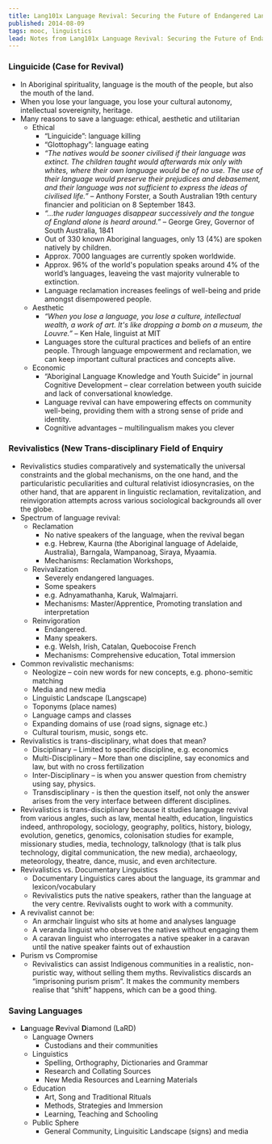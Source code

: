 ```yaml
---
title: Lang101x Language Revival: Securing the Future of Endangered Languages
published: 2014-08-09
tags: mooc, linguistics
lead: Notes from Lang101x Language Revival: Securing the Future of Endangered Languages, a <abbr title="Massive Open Online Course">MOOC</abbr> on <a href="https://edx.org">EdX</a>
---
```


### Linguicide (Case for Revival)

* In Aboriginal spirituality, language is the mouth of the people, but also the mouth of the land.
* When you lose your language, you lose your cultural autonomy, intellectual sovereignity, heritage.
* Many reasons to save a language: ethical, aesthetic and utilitarian
    - Ethical
        - “Linguicide”: language killing
        - “Glottophagy”: language eating
        - _“The natives would be sooner civilised if their language was extinct. The children taught would afterwards mix only with whites, where their own language would be of no use. The use of their language would preserve their prejudices and debasement, and their language was not sufficient to express the ideas of civilised life.”_ – Anthony Forster, a South Australian 19th century financier and politician on 8 September 1843.
        - _“…the ruder languages disappear successively and the tongue of England alone is heard around.”_ – George Grey, Governor of South Australia, 1841
        - Out of 330 known Aboriginal languages, only 13 (4%) are spoken natively by children.
        - Approx. 7000 languages are currently spoken worldwide.
        - Approx. 96% of the world's population speaks around 4% of the world’s languages, leaveing the vast majority vulnerable to extinction.
        - Language reclamation increases feelings of well-being and pride amongst disempowered people.
    - Aesthetic
        - _“When you lose a language, you lose a culture, intellectual wealth, a work of art. It's like dropping a bomb on a museum, the Louvre.”_ – Ken Hale, linguist at MIT
        - Languages store the cultural practices and beliefs of an entire people. Through language empowerment and reclamation, we can keep important cultural practices and concepts alive.
    - Economic
        - “Aboriginal Language Knowledge and Youth Suicide” in journal Cognitive Development – clear correlation between youth suicide and lack of conversational knowledge.
        - Language revival can have empowering effects on community well-being, providing them with a strong sense of pride and identity.
        - Cognitive advantages – multilingualism makes you clever

### Revivalistics (New Trans-disciplinary Field of Enquiry

* Revivalistics studies comparatively and systematically the universal constraints and the global mechanisms, on the one hand, and the particularistic peculiarities and cultural relativist idiosyncrasies, on the other hand, that are apparent in linguistic reclamation, revitalization, and reinvigoration attempts across various sociological backgrounds all over the globe.
* Spectrum of language revival:
    - Reclamation
        - No native speakers of the language, when the revival began
        - e.g. Hebrew, Kaurna (the Aboriginal language of Adelaide, Australia), Barngala, Wampanoag, Siraya, Myaamia.
        - Mechanisms: Reclamation Workshops,
    - Revivalization
        - Severely endangered languages.
        - Some speakers
        - e.g. Adnyamathanha, Karuk, Walmajarri.
        * Mechanisms: Master/Apprentice, Promoting translation and interpretation
    - Reinvigoration
        * Endangered.
        * Many speakers.
        * e.g. Welsh, Irish, Catalan, Quebocoise French
        - Mechanisms: Comprehensive education, Total immersion
* Common revivalistic mechanisms:
    - Neologize – coin new words for new concepts, e.g. phono-semitic matching
    - Media and new media
    - Linguistic Landscape (Langscape)
    - Toponyms (place names)
    - Language camps and classes
    - Expanding domains of use (road signs, signage etc.)
    - Cultural tourism, music, songs etc.
* Revivalistics is trans-disciplinary, what does that mean?
    - Disciplinary – Limited to specific discipline, e.g. economics
    - Multi-Disciplinary – More than one discipline, say economics and law, but with no cross fertilization
    - Inter-Disciplinary – is when you answer question from chemistry using say, physics.
    - Transdisciplinary - is then the question itself, not only the answer arises from the very interface between different disciplines.
* Revivalistics is trans-disciplinary because it studies language revival from various angles, such as law, mental health, education, linguistics indeed, anthropology, sociology, geography, politics, history, biology, evolution, genetics, genomics, colonisation studies for example, missionary studies, media, technology, talknology (that is talk plus technology, digital communication, the new media), archaeology, meteorology, theatre, dance, music, and even architecture.
* Revivalistics vs. Documentary Linguistics
    - Documentary Linguistics cares about the language, its grammar and lexicon/vocabulary
    - Revivalistics puts the native speakers, rather than the language at the very centre. Revivalists ought to work with a community.
* A revivalist cannot be:
    - An armchair linguist who sits at home and analyses language
    - A veranda linguist who observes the natives without engaging them
    - A caravan linguist who interrogates a native speaker in a caravan until the native speaker faints out of exhaustion
 * Purism vs Compromise
    - Revivalistics can assist Indigenous communities in a realistic, non-puristic way, without selling them myths. Revivalistics discards an “imprisoning purism prism”. It makes the community members realise that “shift” happens, which can be a good thing.

### Saving Languages

* **La**nguage **R**evival **D**iamond (LaRD)
    - Language Owners
        - Custodians and their communities
    - Linguistics
        - Spelling, Orthography, Dictionaries and Grammar
        - Research and Collating Sources
        - New Media Resources and Learning Materials
    - Education
        - Art, Song and Traditional Rituals
        - Methods, Strategies and Immersion
        - Learning, Teaching and Schooling
    - Public Sphere
        - General Community, Linguisitic Landscape (signs) and media

